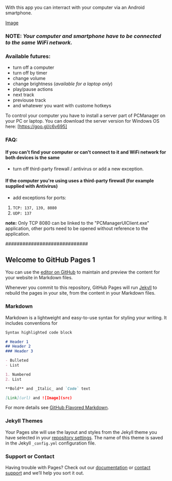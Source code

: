 With this app you can interract with your computer via an Android smartphone. 

[Image](https://image.winudf.com/v2/image/Y29tLnNvZnQuYnV0c2F0eS5wY3JlbW90ZWNvbnRyb2xfc2NyZWVuc2hvdHNfMF8yNzY5MTFkMw/screen-0.jpg?h=800&fakeurl=1&type=.jpg)

### NOTE: _Your computer and smartphone have to be connected to the same WiFi network._

### Available futures:
- turn off a computer
- turn off by timer
- change volume
- change brightness (_available for a laptop only_) 
- play/pause actions
- next track
- previouse track
- and whatewer you want with custome hotkeys

To control your computer you have to install a server part of PCManager on your PC or laptop. You can download the server version for Windows OS here: [https://goo.gl/c6v695]

### FAQ:
#### If you can't find your computer or can't connect to it and WiFi network for both devices is the same
- turn off third-party firewall / antivirus or add a new exception.

#### If the computer you're using uses a third-party firewall (for example supplied with Antivirus)
- add exceptions for ports:

1. `TCP: 137, 139, 8080`
2. `UDP: 137`

**note:** Only TCP 8080 can be linked to the "PCManagerUIClient.exe" application, other ports need to be opened without reference to the application.

#############################
## Welcome to GitHub Pages 1

You can use the [editor on GitHub](https://github.com/butsaty/pcm/edit/master/README.md) to maintain and preview the content for your website in Markdown files.

Whenever you commit to this repository, GitHub Pages will run [Jekyll](https://jekyllrb.com/) to rebuild the pages in your site, from the content in your Markdown files.

### Markdown

Markdown is a lightweight and easy-to-use syntax for styling your writing. It includes conventions for

```markdown
Syntax highlighted code block

# Header 1
## Header 2
### Header 3

- Bulleted
- List

1. Numbered
2. List

**Bold** and _Italic_ and `Code` text

[Link](url) and ![Image](src)
```

For more details see [GitHub Flavored Markdown](https://guides.github.com/features/mastering-markdown/).

### Jekyll Themes

Your Pages site will use the layout and styles from the Jekyll theme you have selected in your [repository settings](https://github.com/butsaty/pcm/settings). The name of this theme is saved in the Jekyll `_config.yml` configuration file.

### Support or Contact

Having trouble with Pages? Check out our [documentation](https://help.github.com/categories/github-pages-basics/) or [contact support](https://github.com/contact) and we’ll help you sort it out.
